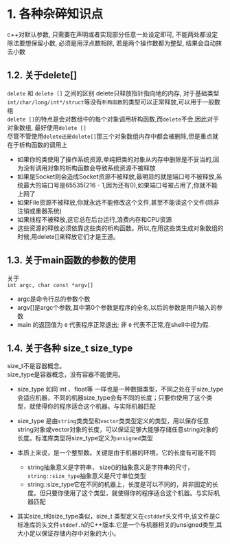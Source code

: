# 1. 各种杂碎知识点
c++对默认参数, 只需要在声明或者实现部分任意一处设定即可, 不能两处都设定  
除法要想保留小数, 必须是用浮点数相除, 若是两个操作数都为整型, 结果会自动抹去小数  



   

## 1.2. 关于delete[]  

`delete` 和 `delete []` 之间的区别
delete只释放指针指向地的内存, 对于基础类型`int/char/long/int*/struct`等没有`析构函数`的类型可以正常释放,可以用于一般数组  
`delete []`的特点是会对数组中的每个对象调用析构函数,而`delete`不会,因此对于对象数组, 最好使用`delete []`  
尽管不管使用`delete还是delete[]`那三个对象数组内存中都会被删除,但是重点就在于析构函数的调用上    

* 如果你的类使用了操作系统资源,单纯把类的对象从内存中删除是不妥当的,因为没有调用对象的析构函数会导致系统资源不被释放
* 如果是Socket则会造成Socket资源不被释放,最明显的就是端口号不被释放,系统最大的端口号是65535(216 - 1,因为还有0),如果端口号被占用了,你就不能上网了
* 如果File资源不被释放,你就永远不能修改这个文件,甚至不能读这个文件(除非注销或重器系统)
* 如果线程不被释放,这它总在后台运行,浪费内存和CPU资源
* 这些资源的释放必须依靠这些类的析构函数。所以,在用这些类生成对象数组的时候,用delete[]来释放它们才是王道。

## 1.3. 关于main函数的参数的使用
关于  
`int argc, char const *argv[]`  
* argc是命令行总的参数个数  
* argv[]是argc个参数,其中第0个参数是程序的全名,以后的参数是用户输入的参数  
* main 的返回值为 `0` 代表程序正常退出; 非 `0` 代表不正常,在shell中视为假.

## 1.4. 关于各种 size_t size_type 

size_t不是容器概念。  
size_type是容器概念，没有容器不能使用。  

* size_type 如同 int 、float等 一样也是一种数据类型，不同之处在于size_type会适应机器，不同的机器size_type会有不同的长度；只要你使用了这个类型，就使得你的程序适合这个机器。与实际机器匹配
* size_type 是由`string`类类型和`vector`类类型定义的类型，用以保存任意string对象或vector对象的长度，可以保证足够大能够存储任意string对象的长度。标准库类型将size_type定义为`unsigned`类型 
* 本质上来说，是一个整型数。关键是由于机器的环境，它的长度有可能不同
  * string抽象意义是字符串， size()的抽象意义是字符串的尺寸， `string::size_type`抽象意义是尺寸单位类型 
  * string::size_type它在不同的机器上，长度是可以不同的，并非固定的长度。但只要你使用了这个类型，就使得你的程序适合这个机器。与实际机器匹配


* 其实size_t和size_type类似，size_t 类型定义在`cstddef`头文件中,该文件是C标准库的头文件`stddef.h`的C++版本.它是一个与机器相关的unsigned类型,其大小足以保证存储内存中对象的大小。
  